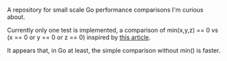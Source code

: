 A repository for small scale Go performance comparisons I'm curious about. 

Currently only one test is implemented, a comparison of min(x,y,z) == 0 vs (x == 0 or y == 0 or z == 0) inspired by [this article](http://0x80.pl/notesen/2021-03-11-any-word-is-zero.html). 

It appears that, in Go at least, the simple comparison without min() is faster.